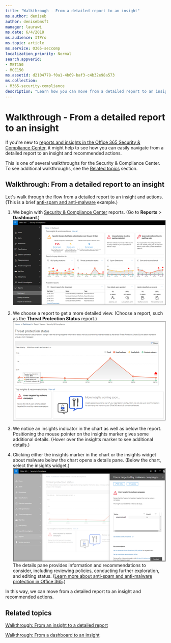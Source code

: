 ```yaml
---
title: "Walkthrough - From a detailed report to an insight"
ms.author: deniseb
author: denisebmsft
manager: laurawi
ms.date: 6/4/2018
ms.audience: ITPro
ms.topic: article
ms.service: O365-seccomp
localization_priority: Normal
search.appverid:
- MET150
- MOE150
ms.assetid: d2104778-f0a1-4b69-baf3-c4b32e98a573
ms.collection:
- M365-security-compliance
description: "Learn how you can move from a detailed report to an insight with recommended actions in the Security &amp; Compliance Center."
---
```


# Walkthrough - From a detailed report to an insight

If you're new to [reports and insights in the Office 365 Security &amp; Compliance Center](reports-and-insights-in-security-and-compliance.md), it might help to see how you can easily navigate from a detailed report to an insight and recommended actions. 
  
This is one of several walkthroughs for the Security &amp; Compliance Center. To see additional walkthroughs, see the [Related topics](#related-topics) section. 
  
## Walkthrough: From a detailed report to an insight

Let's walk through the flow from a detailed report to an insight and actions. (This is a brief [anti-spam and anti-malware](anti-spam-and-anti-malware-protection.md) example.) 
  
1. We begin with [Security &amp; Compliance Center](https://protection.office.com) reports. (Go to **Reports** \> **Dashboard**.) <br/>![In the Security &amp; Compliance Center, go to Reports \> Dashboard](media/68f3bb7c-b4f7-4cca-904b-478643a93c94.png)
  
2. We choose a report to get a more detailed view. (Choose a report, such as the **Threat Protection Status** report.)<br/>![Threat Protection Status report showing insights](media/f47d7dbd-816a-47ba-b8db-53919fbed192.png)
  
3. We notice an insights indicator in the chart as well as below the report. Positioning the mouse pointer on the insights marker gives some additional details. (Hover over the insights marker to see additional details.)
    
4. Clicking either the insights marker in the chart or the insights widget about malware below the chart opens a details pane. (Below the chart, select the insights widget.)<br/>![Details for insights about malware](media/2c8bccc5-ca4e-4bb9-ad4c-55fcee0535b7.png)<br/>The details pane provides information and recommendations to consider, including reviewing policies, conducting further exploration, and editing status. ([Learn more about anti-spam and anti-malware protection in Office 365](anti-spam-and-anti-malware-protection.md).)
    
In this way, we can move from a detailed report to an insight and recommended actions. 
  
## Related topics

[Walkthrough: From an insight to a detailed report](from-an-insight-to-a-detailed-report.md)
  
[Walkthrough: From a dashboard to an insight](from-a-dashboard-to-an-insight.md)
  

